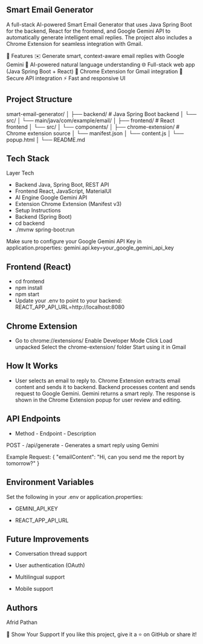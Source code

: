 ## Smart Email Generator
A full-stack AI-powered Smart Email Generator that uses Java Spring Boot for the backend, React for the frontend, and Google Gemini API to automatically generate intelligent email replies. The project also includes a Chrome Extension for seamless integration with Gmail.

🚀 Features
✉️ Generate smart, context-aware email replies with Google Gemini
🧠 AI-powered natural language understanding
🌐 Full-stack web app (Java Spring Boot + React)
🧩 Chrome Extension for Gmail integration
🔐 Secure API integration
⚡ Fast and responsive UI

## Project Structure
smart-email-generator/ │ ├── backend/ # Java Spring Boot backend │ └── src/ │ └── main/java/com/example/email/ │ ├── frontend/ # React frontend │ └── src/ │ └── components/ │ ├── chrome-extension/ # Chrome extension source │ └── manifest.json │ └── content.js │ └── popup.html │ └── README.md

## Tech Stack
Layer	Tech
- Backend	Java, Spring Boot, REST API
- Frontend	React, JavaScript, MaterialUI
- AI Engine	Google Gemini API
- Extension	Chrome Extension (Manifest v3)
- Setup Instructions
- Backend (Spring Boot)
- cd backend
- ./mvnw spring-boot:run

Make sure to configure your Google Gemini API Key in application.properties:
gemini.api.key=your_google_gemini_api_key

## Frontend (React)
- cd frontend
- npm install
- npm start
- Update your .env to point to your backend: REACT_APP_API_URL=http://localhost:8080

## Chrome Extension
- Go to chrome://extensions/ Enable Developer Mode Click Load unpacked Select the chrome-extension/ folder Start using it in Gmail

## How It Works
- User selects an email to reply to. Chrome Extension extracts email content and sends it to backend. Backend processes content and sends request to Google Gemini. Gemini returns a smart reply. The response is shown in the Chrome Extension popup for user review and editing.

## API Endpoints
- Method   - Endpoint         - Description

POST       - /api/generate  - Generates a smart reply using Gemini

Example Request: { "emailContent": "Hi, can you send me the report by tomorrow?" }

## Environment Variables
Set the following in your .env or application.properties:

- GEMINI_API_KEY

- REACT_APP_API_URL

## Future Improvements
- Conversation thread support

- User authentication (OAuth)

- Multilingual support

- Mobile support

## Authors
Afrid Pathan

🌟 Show Your Support If you like this project, give it a ⭐ on GitHub or share it!
